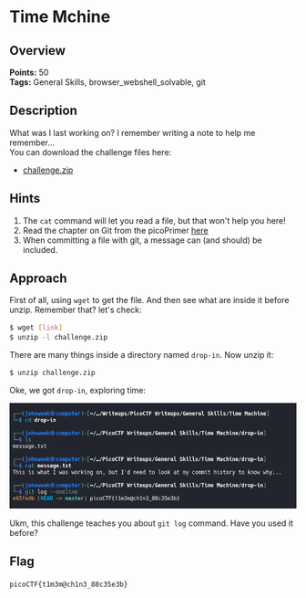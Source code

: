 # Time Mchine

## Overview

**Points:** 50\
**Tags:** General Skills, browser_webshell_solvable, git

## Description

What was I last working on? I remember writing a note to help me remember...\
You can download the challenge files here:
- [challenge.zip](./challenge.zip)

## Hints

1. The `cat` command will let you read a file, but that won't help you here!
2. Read the chapter on Git from the picoPrimer [here](https://primer.picoctf.org/#_git_version_control)
3. When committing a file with git, a message can (and should) be included.

## Approach

First of all, using `wget` to get the file. And then see what are inside it before unzip. Remember that? let's check:
```bash
$ wget [link]
$ unzip -l challenge.zip
```
There are many things inside a directory named `drop-in`. Now unzip it:
```bash
$ unzip challenge.zip
```
Oke, we got `drop-in`, exploring time:

![alt text](image.png)

Ukm, this challenge teaches you about `git log` command. Have you used it before?

## Flag

`picoCTF{t1m3m@ch1n3_88c35e3b}`
